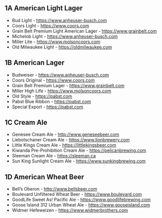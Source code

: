 ## 1A American Light Lager
- Bud Light - https://www.anheuser-busch.com
- Coors Light - https://www.coors.com
- Grain Belt Premium Light American Lager - https://www.grainbelt.com
- Michelob Light - https://www.anheuser-busch.com
- Miller Lite - https://www.molsoncoors.com
- Old Milwaukee Light - https://oldmilwaukee.com

## 1B American Lager
- Budweiser - https://www.anheuser-busch.com
- Coors Original - https://www.coors.com
- Grain Belt Premium Lager - https://www.grainbelt.com
- Miller High Life - https://www.molsoncoors.com
- Old Style - https://pabst.com
- Pabst Blue Ribbon - https://pabst.com
- Special Export - https://pabst.com

## 1C Cream Ale
- Genesee Cream Ale - http://www.geneseebeer.com
- Liebotschaner Cream Ale - https://www.lionbrewery.com
- Little Kings Cream Ale - https://littlekingsbeer.com
- Kiwanda Pre-Prohibition Cream Ale - https://pelicanbrewing.com
- Sleeman Cream Ale - https://sleeman.ca
- Sun King Sunlight Cream Ale - https://www.sunkingbrewing.com

## 1D American Wheat Beer
- Bell’s Oberon - http://www.bellsbeer.com
- Boulevard Unfiltered Wheat Beer - https://www.boulevard.com
- GoodLife Sweet As! Pacific Ale - https://www.goodlifebrewing.com
- Goose Island 312 Urban Wheat Ale - https://www.gooseisland.com
- Widmer Hefeweizen - https://www.widmerbrothers.com

